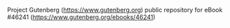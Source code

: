 Project Gutenberg (https://www.gutenberg.org) public repository for eBook #46241 (https://www.gutenberg.org/ebooks/46241)
